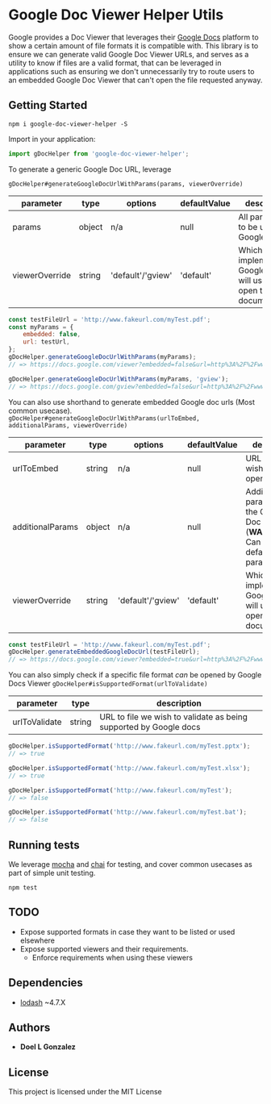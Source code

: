 # Google Doc Viewer Helper Utils

Google provides a Doc Viewer that leverages their [Google Docs](https://www.google.com/docs/about/) platform
to show a certain amount of file formats it is compatible with. This library is to ensure we can generate valid Google Doc Viewer URLs, and serves as a utility to know if files are a valid format, that can be leveraged in applications such as ensuring we don't unnecessarily try to route users to an embedded Google Doc Viewer that can't open the file requested anyway.


## Getting Started

```
npm i google-doc-viewer-helper -S
```

Import in your application:
```javascript
import gDocHelper from 'google-doc-viewer-helper';
```


To generate a generic Google Doc URL, leverage

`gDocHelper#generateGoogleDocUrlWithParams(params, viewerOverride)`

| parameter      | type   | options           | defaultValue | description                                                           |
|----------------|--------|-------------------|--------------|-----------------------------------------------------------------------|
| params         | object | n/a               | null         | All parameters to be used in a Google Doc url                         |
| viewerOverride | string | 'default'/'gview' | 'default'    | Which viewer implementation Google Docs will use to open the document |

```javascript
const testFileUrl = 'http://www.fakeurl.com/myTest.pdf';
const myParams = {
    embedded: false,
    url: testUrl,
};
gDocHelper.generateGoogleDocUrlWithParams(myParams);
// => https://docs.google.com/viewer?embedded=false&url=http%3A%2F%2Fwww.fakeurl.com%2FmyTest.pdf

gDocHelper.generateGoogleDocUrlWithParams(myParams, 'gview');
// => https://docs.google.com/gview?embedded=false&url=http%3A%2F%2Fwww.fakeurl.com%2FmyTest.pdf
```


You can also use shorthand to generate embedded Google doc urls (Most common usecase).
`gDocHelper#generateGoogleDocUrlWithParams(urlToEmbed, additionalParams, viewerOverride)`

| parameter        | type   | options           | defaultValue | description                                                                                 |
|------------------|--------|-------------------|--------------|---------------------------------------------------------------------------------------------|
| urlToEmbed       | string | n/a               | null         | URL to file we wish viewer to open                                                          |
| additionalParams | object | n/a               | null         | Additional parameters for the Google Doc URL <br> (**WARNING**: Can override default params)    |                 
| viewerOverride   | string | 'default'/'gview' | 'default'    | Which viewer implementation Google Docs will use to open the document                       |
```javascript
const testFileUrl = 'http://www.fakeurl.com/myTest.pdf';
gDocHelper.generateEmbeddedGoogleDocUrl(testFileUrl);
// => https://docs.google.com/viewer?embedded=true&url=http%3A%2F%2Fwww.fakeurl.com%2FmyTest.pdf
```


You can also simply check if a specific file format _can_ be opened by Google Docs Viewer
`gDocHelper#isSupportedFormat(urlToValidate)`

| parameter        | type   | description                                                        |
|------------------|--------|--------------------------------------------------------------------|
| urlToValidate    | string | URL to file we wish to validate as being supported by Google docs  |

```javascript
gDocHelper.isSupportedFormat('http://www.fakeurl.com/myTest.pptx');
// => true

gDocHelper.isSupportedFormat('http://www.fakeurl.com/myTest.xlsx');
// => true

gDocHelper.isSupportedFormat('http://www.fakeurl.com/myTest');
// => false

gDocHelper.isSupportedFormat('http://www.fakeurl.com/myTest.bat');
// => false
```


## Running tests
We leverage [mocha](https://mochajs.org/) and [chai](http://www.chaijs.com/) for testing, and cover common usecases as 
part of simple unit testing.
```
npm test
```


## TODO
* Expose supported formats in case they want to be listed or used elsewhere
* Expose supported viewers and their requirements.
  * Enforce requirements when using these viewers


## Dependencies
* [lodash](https://github.com/lodash/lodash) ~4.7.X


## Authors

* **Doel L Gonzalez**

## License

This project is licensed under the MIT License
